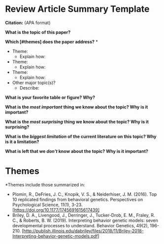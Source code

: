 # Review Article Summary Template

**Citation:** (APA format)

**What is the topic of this paper?**

**Which [#themes] does the paper address?** *

* Theme:
    * Explain how:
* Theme:
    * Explain how:
* Theme:
    * Explain how:
* Other major topic(s)?
    * Describe:

**What is your favorite table or figure? Why?**

**What is the _most important_ thing we know about the topic? Why is it important?**

**What is the _most surprising_ thing we know about the topic? Why is it surprising?**

**What is the _biggest limitation_ of the current literature on this topic? Why is it a limitation?**

**What is left that we _don't_ know about the topic? Why is it important?**

# Themes

*Themes include those summarized in:

* Plomin, R., DeFries, J. C., Knopik, V. S., &amp; Neiderhiser, J. M. (2016). Top 10 replicated findings from behavioral genetics. Perspectives on Psychological Science, 11(1), 3-23. [https://doi.org/10.1177/1745691615617439]
* Briley, D. A., Livengood, J., Derringer, J., Tucker-Drob, E. M., Fraley, R. C., &amp; Roberts, B. W. (2019). Interpreting behavior genetic models: seven developmental processes to understand. Behavior Genetics, 49(2), 196-210. [http://publish.illinois.edu/dabriley/files/2018/11/Briley-2018-Interpreting-behavior-genetic-models.pdf]
